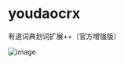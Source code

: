 youdaocrx
====
有道词典划词扩展++（官方增强版）

![image](http://ww3.sinaimg.cn/bmiddle/3eea7a48jw1efqx6q5k03j20720a1q33.jpg)